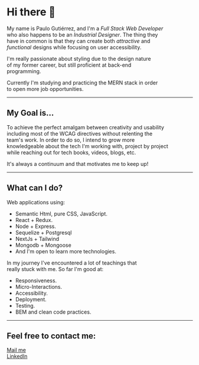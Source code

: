 <h1>Hi there 👋</h1>

My name is Paulo Gutiérrez, and I'm a *Full Stack Web Developer* </br>
who also happens to be an *Industrial Designer*. The thing they </br>
have in common is that they can create both *attractive* and</br>
*functional* designs while focusing on user accessibility.

I'm really passionate about styling due to the design nature</br>
of my former career, but still proficient at back-end </br>
programming.

Currently I'm studying and practicing the MERN stack in order</br>
to open more job opportunities.


<hr/>
<h2>My Goal is...</h2>

To achieve the perfect amalgam between creativity and usability</br> 
including most of the WCAG directives without relenting the </br>
team's work. In order to do so, I intend to grow more </br>
knowledgeable about the tech I'm working with, project by project</br>
while reaching out for tech books, videos, blogs, etc.

It's always a continuum and that motivates me to keep up!

<hr/>
<h2>What can I do?</h2>

Web applications using:

- Semantic Html, pure CSS, JavaScript.
- React + Redux.
- Node + Express.
- Sequelize + Postgresql
- NextJs + Tailwind
- Mongodb + Mongoose
- And I'm open to learn more technologies.

In my journey I've encountered a lot of teachings that </br>
really stuck with me. So far I'm good at:
- Responsiveness.
- Micro-Interactions.
- Accessibility.
- Deployment.
- Testing.
- BEM and clean code practices.


<hr/>
<h2>Feel free to contact me:</h2>

<a href="mailto:PCGP22@Gmail.com" target="blank" style="background-color">Mail me</a></br>
<a href="https://www.linkedin.com/in/paulogutierrez22/" target="blank">LinkedIn</a>

